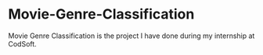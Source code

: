 # Movie-Genre-Classification
Movie Genre Classification is the project I have done during my internship at CodSoft.

